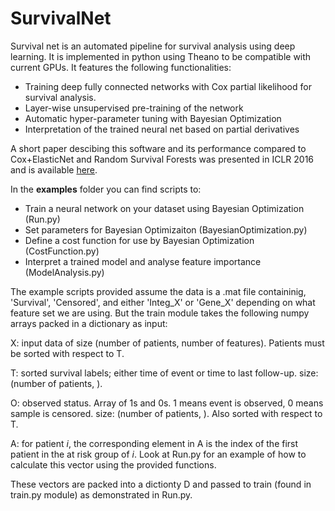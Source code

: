# SurvivalNet
Survival net is an automated pipeline for survival analysis using deep learning. It is implemented in python using Theano to be compatible with current GPUs. It features the following functionalities:

* Training deep fully connected networks with Cox partial likelihood for survival analysis.
* Layer-wise unsupervised pre-training of the network
* Automatic hyper-parameter tuning with Bayesian Optimization
* Interpretation of the trained neural net based on partial derivatives

A short paper descibing this software and its performance compared to Cox+ElasticNet and Random Survival Forests was presented in ICLR 2016 and is available [here](https://arxiv.org/pdf/1609.08663.pdf).

In the **examples** folder you can find scripts to:

* Train a neural network on your dataset using Bayesian Optimization (Run.py)
* Set parameters for Bayesian Optimizaiton (BayesianOptimization.py)
* Define a cost function for use by Bayesian Optimization (CostFunction.py)
* Interpret a trained model and analyse feature importance (ModelAnalysis.py)

The example scripts provided assume the data is a .mat file containinig, 'Survival', 'Censored', and either 'Integ\_X' or 'Gene\_X' depending on what feature set we are using. But the train module takes the following numpy arrays packed in a dictionary as input:

X: input data of size (number of patients, number of features). Patients must be sorted with respect to T.

T: sorted survival labels; either time of event or time to last follow-up. size: (number of patients, ).

O: observed status. Array of 1s and 0s. 1 means event is observed, 0 means sample is censored. size: (number of patients, ). 
Also sorted with respect to T.

A: for patient _i_, the corresponding element in A is the index of the first patient in the at risk group of _i_. Look at Run.py for an example of how to calculate this vector using the provided functions.


These vectors are packed into a dictionty D and passed to train (found in train.py module) as demonstrated in Run.py.
